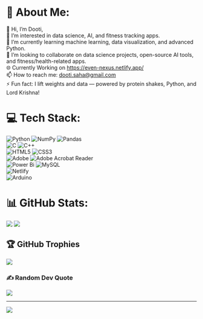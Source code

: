 # 💫 About Me:
👋 Hi, I’m Dooti,<br>
👀 I’m interested in data science, AI, and fitness tracking apps.<br>
🌱 I’m currently learning machine learning, data visualization, and advanced Python.<br>
💞️ I’m looking to collaborate on data science projects, open-source AI tools, and fitness/health-related apps.<br>
🌐 Currently Working on https://even-nexus.netlify.app/ <br>
📫 How to reach me: dooti.saha@gmail.com<br>
⚡ Fun fact: I lift weights and data — powered by protein shakes, Python, and Lord Krishna!


# 💻 Tech Stack:
![Python](https://img.shields.io/badge/python-3670A0?style=flat&logo=python&logoColor=ffdd54)
![NumPy](https://img.shields.io/badge/numpy-%23013243.svg?style=flat&logo=numpy&logoColor=white)
![Pandas](https://img.shields.io/badge/pandas-%23150458.svg?style=flat&logo=pandas&logoColor=white) <br>
![C](https://img.shields.io/badge/c-%2300599C.svg?style=flat&logo=c&logoColor=white)
![C++](https://img.shields.io/badge/c++-%2300599C.svg?style=flat&logo=c%2B%2B&logoColor=white) <br>
![HTML5](https://img.shields.io/badge/html5-%23E34F26.svg?style=flat&logo=html5&logoColor=white)
![CSS3](https://img.shields.io/badge/css3-%231572B6.svg?style=flat&logo=css3&logoColor=white) <br>
![Adobe](https://img.shields.io/badge/adobe-%23FF0000.svg?style=flat&logo=adobe&logoColor=white)
![Adobe Acrobat Reader](https://img.shields.io/badge/Adobe%20Acrobat%20Reader-EC1C24.svg?style=flat&logo=Adobe%20Acrobat%20Reader&logoColor=white) <br>
![Power Bi](https://img.shields.io/badge/power_bi-F2C811?style=flat&logo=powerbi&logoColor=black)
![MySQL](https://img.shields.io/badge/mysql-4479A1.svg?style=flat&logo=mysql&logoColor=white) <br>
![Netlify](https://img.shields.io/badge/netlify-%23000000.svg?style=flat&logo=netlify&logoColor=#00C7B7) <br>
![Arduino](https://img.shields.io/badge/-Arduino-00979D?style=flat&logo=Arduino&logoColor=white)

# 📊 GitHub Stats:
![](https://github-readme-stats.vercel.app/api?username=dooti2325&theme=midnight-purple&hide_border=false&include_all_commits=false&count_private=false) ![](https://github-readme-streak-stats.herokuapp.com/?user=dooti2325&theme=midnight-purple&hide_border=false)

## 🏆 GitHub Trophies
![](https://github-profile-trophy.vercel.app/?username=dooti2325&theme=radical&no-frame=true&no-bg=true&margin-w=4)

### ✍️ Random Dev Quote
![](https://quotes-github-readme.vercel.app/api?type=horizontal&theme=radical)

---
[![](https://visitcount.itsvg.in/api?id=dooti2325&icon=1&color=6)](https://visitcount.itsvg.in)

<!-- Proudly created with GPRM ( https://gprm.itsvg.in ) -->
